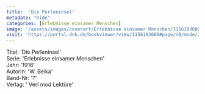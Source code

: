 ```yaml
---
title:  'Die Perleninsel'
metadate: "hide"
categories: [Erlebnisse einsamer Menschen]
image: '/assets/images/coverart/Erlebnisse einsamer Menschen/1156193680_00000010.jpg'
visit: 'https://portal.dnb.de/bookviewer/view/1156193680#page/n0/mode/2up'
---
```

Titel: 'Die Perleninsel' <br>
Serie: 'Erlebnisse einsamer Menschen' <br>
Jahr: '1916' <br>
AutorIn: 'W. Belka' <br>
Band-Nr: '?' <br>
Verlag: ' Verl mod Lektüre'